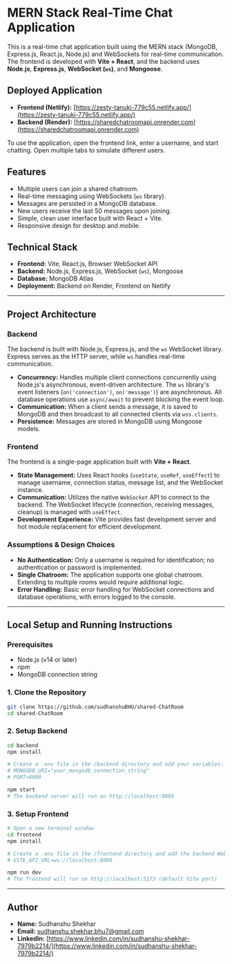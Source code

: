 # MERN Stack Real-Time Chat Application

This is a real-time chat application built using the MERN stack (MongoDB, Express.js, React.js, Node.js) and WebSockets for real-time communication. The frontend is developed with **Vite + React**, and the backend uses **Node.js**, **Express.js**, **WebSocket (`ws`)**, and **Mongoose**.

## Deployed Application

- **Frontend (Netlify):** [https://zesty-tanuki-779c55.netlify.app/](https://zesty-tanuki-779c55.netlify.app/)
- **Backend (Render):** [https://sharedchatroomapi.onrender.com](https://sharedchatroomapi.onrender.com)

To use the application, open the frontend link, enter a username, and start chatting. Open multiple tabs to simulate different users.

## Features

- Multiple users can join a shared chatroom.
- Real-time messaging using WebSockets (`ws` library).
- Messages are persisted in a MongoDB database.
- New users receive the last 50 messages upon joining.
- Simple, clean user interface built with React + Vite.
- Responsive design for desktop and mobile.

## Technical Stack

- **Frontend:** Vite, React.js, Browser WebSocket API
- **Backend:** Node.js, Express.js, WebSocket (`ws`), Mongoose
- **Database:** MongoDB Atlas
- **Deployment:** Backend on Render, Frontend on Netlify

---

## Project Architecture

### Backend

The backend is built with Node.js, Express.js, and the `ws` WebSocket library. Express serves as the HTTP server, while `ws` handles real-time communication.

- **Concurrency:** Handles multiple client connections concurrently using Node.js's asynchronous, event-driven architecture. The `ws` library's event listeners (`on('connection')`, `on('message')`) are asynchronous. All database operations use `async/await` to prevent blocking the event loop.
- **Communication:** When a client sends a message, it is saved to MongoDB and then broadcast to all connected clients via `wss.clients`.
- **Persistence:** Messages are stored in MongoDB using Mongoose models.

### Frontend

The frontend is a single-page application built with **Vite + React**.

- **State Management:** Uses React hooks (`useState`, `useRef`, `useEffect`) to manage username, connection status, message list, and the WebSocket instance.
- **Communication:** Utilizes the native `WebSocket` API to connect to the backend. The WebSocket lifecycle (connection, receiving messages, cleanup) is managed with `useEffect`.
- **Development Experience:** Vite provides fast development server and hot module replacement for efficient development.

### Assumptions & Design Choices

- **No Authentication:** Only a username is required for identification; no authentication or password is implemented.
- **Single Chatroom:** The application supports one global chatroom. Extending to multiple rooms would require additional logic.
- **Error Handling:** Basic error handling for WebSocket connections and database operations, with errors logged to the console.

---

## Local Setup and Running Instructions

### Prerequisites

- Node.js (v14 or later)
- npm
- MongoDB connection string

### 1. Clone the Repository

```bash
git clone https://github.com/sudhanshuBHU/shared-ChatRoom
cd shared-ChatRoom
```

### 2. Setup Backend

```bash
cd backend
npm install

# Create a .env file in the /backend directory and add your variables:
# MONGODB_URI="your_mongodb_connection_string"
# PORT=8080

npm start
# The backend server will run on http://localhost:8080
```

### 3. Setup Frontend

```bash
# Open a new terminal window
cd frontend
npm install

# Create a .env file in the /frontend directory and add the backend WebSocket URL:
# VITE_API_URL=ws://localhost:8080

npm run dev
# The frontend will run on http://localhost:5173 (default Vite port)
```

---

## Author

- **Name:** Sudhanshu Shekhar
- **Email:** [sudhanshu.shekhar.bhu7@gmail.com](mailto:sudhanshu.shekhar.bhu7@gmail.com)
- **LinkedIn:** [https://www.linkedin.com/in/sudhanshu-shekhar-7979b2214/](https://www.linkedin.com/in/sudhanshu-shekhar-7979b2214/)